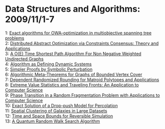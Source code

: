 # Data Structures and Algorithms: 2009/11/1-7  
1: [Exact algorithms for OWA-optimization in multiobjective spanning tree  problems](https://doi.org/10.48550/arXiv.0910.5744)  
2: [Distributed Abstract Optimization via Constraints Consensus: Theory and  Applications](https://doi.org/10.48550/arXiv.0910.5816)  
3: [A O(E) Time Shortest Path Algorithm For Non Negative Weighted Undirected  Graphs](https://doi.org/10.48550/arXiv.0911.0174)  
4: [Algorithm as Defining Dynamic Systems](https://doi.org/10.48550/arXiv.0911.0397)  
5: [Simpler Proofs by Symbolic Perturbation](https://doi.org/10.48550/arXiv.0910.1387)  
6: [Algorithmic Meta-Theorems for Graphs of Bounded Vertex Cover](https://doi.org/10.48550/arXiv.0910.0582)  
7: [Dependent Randomized Rounding for Matroid Polytopes and Applications](https://doi.org/10.48550/arXiv.0909.4348)  
8: [Extreme Value Statistics and Traveling Fronts: An Application to  Computer Science](https://doi.org/10.48550/arXiv.cond-mat/0109313)  
9: [Phase Transition in a Random Fragmentation Problem with Applications to  Computer Science](https://doi.org/10.48550/arXiv.cond-mat/0205034)  
10: [Exact Solution of a Drop-push Model for Percolation](https://doi.org/10.48550/arXiv.cond-mat/0205336)  
11: [Spatial Clustering of Galaxies in Large Datasets](https://doi.org/10.48550/arXiv.cs/0208015)  
12: [Time and Space Bounds for Reversible Simulation](https://doi.org/10.48550/arXiv.quant-ph/0101133)  
13: [A Quantum Random Walk Search Algorithm](https://doi.org/10.48550/arXiv.quant-ph/0210064)  